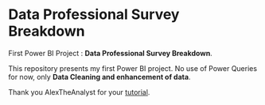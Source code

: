 
# Data Professional Survey Breakdown

First Power BI Project : **Data Professional Survey Breakdown**.

This repository presents my first Power BI project. No use of Power Queries for now, only **Data Cleaning and enhancement of data**.

Thank you AlexTheAnalyst for your [tutorial](https://www.youtube.com/watch?v=pixlHHe_lNQ).
